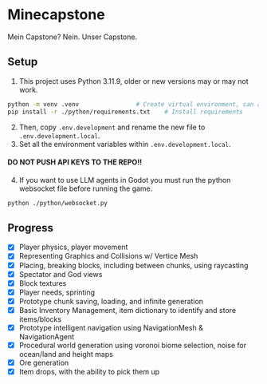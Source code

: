 # Minecapstone
Mein Capstone? Nein. Unser Capstone.

## Setup
1. This project uses Python 3.11.9, older or new versions may or may not work.
```bash
python -m venv .venv				# Create virtual environment, can also use Python: Create Environment
pip install -r ./python/requirements.txt	# Install requirements
```

2. Then, copy ``.env.development`` and rename the new file to ``.env.development.local``.
3. Set all the environment variables within ``.env.development.local``.
####  DO NOT PUSH API KEYS TO THE REPO!!

4. If you want to use LLM agents in Godot you must run the python websocket file before running the game.
```bash
python ./python/websocket.py
```

## Progress
- [x] Player physics, player movement
- [x] Representing Graphics and Collisions w/ Vertice Mesh
- [x] Placing, breaking blocks, including between chunks, using raycasting
- [x] Spectator and God views
- [x] Block textures
- [x] Player needs, sprinting
- [x] Prototype chunk saving, loading, and infinite generation
- [x] Basic Inventory Management, item dictionary to identify and store items/blocks
- [x] Prototype intelligent navigation using NavigationMesh & NavigationAgent
- [x] Procedural world generation using voronoi biome selection, noise for ocean/land and height maps
- [x] Ore generation
- [x] Item drops, with the ability to pick them up

